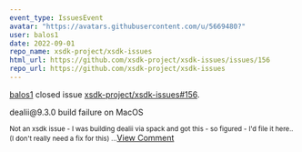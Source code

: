 ```yaml
---
event_type: IssuesEvent
avatar: "https://avatars.githubusercontent.com/u/5669480?"
user: balos1
date: 2022-09-01
repo_name: xsdk-project/xsdk-issues
html_url: https://github.com/xsdk-project/xsdk-issues/issues/156
repo_url: https://github.com/xsdk-project/xsdk-issues
---
```


<a href='https://github.com/balos1' target='_blank'>balos1</a> closed issue <a href='https://github.com/xsdk-project/xsdk-issues/issues/156' target='_blank'>xsdk-project/xsdk-issues#156</a>.

<p>dealii@9.3.0 build failure on MacOS</p><small>Not  an xsdk issue - I was building dealii via spack and got this - so figured - I'd file it here.. (I don't really need a fix for this)...</small><a href='https://github.com/xsdk-project/xsdk-issues/issues/156' target='_blank'>View Comment</a>